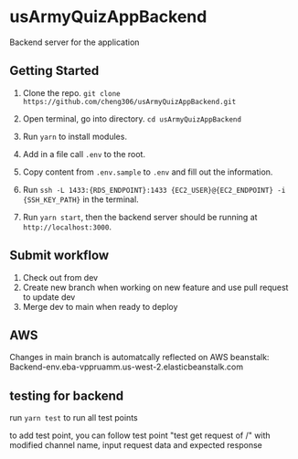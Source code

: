 # usArmyQuizAppBackend

Backend server for the application

## Getting Started

1. Clone the repo.
`git clone https://github.com/cheng306/usArmyQuizAppBackend.git`

2. Open terminal, go into directory.
`cd usArmyQuizAppBackend`

3. Run `yarn` to install modules.

4. Add in a file call `.env` to the root.

5. Copy content from `.env.sample` to `.env` and fill out the information.

6. Run `ssh -L 1433:{RDS_ENDPOINT}:1433 {EC2_USER}@{EC2_ENDPOINT} -i {SSH_KEY_PATH}` in the terminal.

7. Run  `yarn start`, then the backend server should be running at `http://localhost:3000`.

## Submit workflow

1. Check out from dev
2. Create new branch when working on new feature and use pull request to update dev
3. Merge dev to main when ready to deploy

## AWS

Changes in main branch is automatcally reflected on AWS beanstalk: Backend-env.eba-vppruamm.us-west-2.elasticbeanstalk.com 

## testing for backend
run `yarn test` to run all test points

to add test point, you can follow test point "test get request of /" with modified channel name, input request data and expected response


